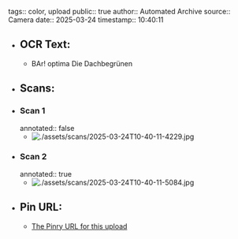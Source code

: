 tags:: color, upload
public:: true
author:: Automated Archive
source:: Camera
date:: 2025-03-24
timestamp:: 10:40:11

- ## OCR Text:
	- BAr!
	  optima Die Dachbegrünen
- ## Scans:
- ### Scan 1
  annotated:: false
	- ![./assets/scans/2025-03-24T10-40-11-4229.jpg](./assets/scans/2025-03-24T10-40-11-4229.jpg)
- ### Scan 2
  annotated:: true
	- ![./assets/scans/2025-03-24T10-40-11-5084.jpg](./assets/scans/2025-03-24T10-40-11-5084.jpg)
- ## Pin URL:
	- [The Pinry URL for this upload](https://pinry.petau.net/pins/232/)